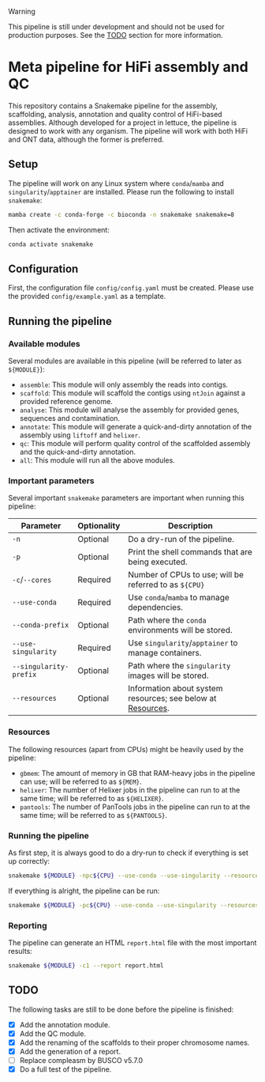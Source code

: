 > [!WARNING]
> This pipeline is still under development and should not be used for production purposes.
> See the [TODO](#todo) section for more information.

# Meta pipeline for HiFi assembly and QC
This repository contains a Snakemake pipeline for the assembly, scaffolding, analysis, annotation and quality control of HiFi-based assemblies.
Although developed for a project in lettuce, the pipeline is designed to work with any organism.
The pipeline will work with both HiFi and ONT data, although the former is preferred.

## Setup
The pipeline will work on any Linux system where `conda`/`mamba` and `singularity`/`apptainer` are installed.
Please run the following to install `snakemake`:
```bash
mamba create -c conda-forge -c bioconda -n snakemake snakemake=8
```
Then activate the environment:
```bash
conda activate snakemake
```

## Configuration
First, the configuration file `config/config.yaml` must be created.
Please use the provided `config/example.yaml` as a template.

## Running the pipeline

### Available modules
Several modules are available in this pipeline (will be referred to later as `${MODULE}`):
- `assemble`: This module will only assembly the reads into contigs.
- `scaffold`: This module will scaffold the contigs using `ntJoin` against a provided reference genome.
- `analyse`: This module will analyse the assembly for provided genes, sequences and contamination.
- `annotate`: This module will generate a quick-and-dirty annotation of the assembly using `liftoff` and `helixer`.
- `qc`: This module will perform quality control of the scaffolded assembly and the quick-and-dirty annotation.
- `all`: This module will run all the above modules.

### Important parameters
Several important `snakemake` parameters are important when running this pipeline:

| Parameter              | Optionality | Description                                                               |
|------------------------|-------------|---------------------------------------------------------------------------|
| `-n`                   | Optional    | Do a dry-run of the pipeline.                                             |
| `-p`                   | Optional    | Print the shell commands that are being executed.                         |
| `-c`/`--cores`         | Required    | Number of CPUs to use; will be referred to as `${CPU}`                    |
| `--use-conda`          | Required    | Use `conda`/`mamba` to manage dependencies.                               |
| `--conda-prefix`       | Optional    | Path where the `conda` environments will be stored.                       |
| `--use-singularity`    | Required    | Use `singularity`/`apptainer` to manage containers.                       |
| `--singularity-prefix` | Optional    | Path where the `singularity` images will be stored.                       |
| `--resources`          | Optional    | Information about system resources; see below at [Resources](#resources). |

### Resources
The following resources (apart from CPUs) might be heavily used by the pipeline:
- `gbmem`: The amount of memory in GB that RAM-heavy jobs in the pipeline can use; will be referred to as `${MEM}`.
- `helixer`: The number of Helixer jobs in the pipeline can run to at the same time; will be referred to as `${HELIXER}`.
- `pantools`: The number of PanTools jobs in the pipeline can run to at the same time; will be referred to as `${PANTOOLS}`.

### Running the pipeline
As first step, it is always good to do a dry-run to check if everything is set up correctly:
```bash
snakemake ${MODULE} -npc${CPU} --use-conda --use-singularity --resources gbmem=${MEM} gpus=${HELIXER} pantools=${PANTOOLS}
```

If everything is alright, the pipeline can be run:
```bash
snakemake ${MODULE} -pc${CPU} --use-conda --use-singularity --resources gbmem=${MEM} gpus=${HELIXER} pantools=${PANTOOLS}
```

### Reporting
The pipeline can generate an HTML `report.html` file with the most important results:
```bash
snakemake ${MODULE} -c1 --report report.html
```

## TODO
The following tasks are still to be done before the pipeline is finished:
- [x] Add the annotation module.
- [x] Add the QC module.
- [x] Add the renaming of the scaffolds to their proper chromosome names.
- [x] Add the generation of a report.
- [ ] Replace compleasm by BUSCO v5.7.0
- [x] Do a full test of the pipeline.
